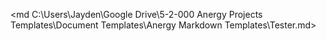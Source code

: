 <!DOCTYPE html>
<html>
<head>
<link href="C:\Users\Jayden\Google Drive\5-2-000 Anergy Projects Templates\Document Templates\Anergy Markdown Templates\Anergy_Standard_Markdown_Template.css" rel="stylesheet">
</head>

<body>

<script src='C:\Users\Jayden\Google Drive\5-2-000 Anergy Projects Templates\Document Templates\Anergy Markdown Templates\HTML Template Header.txt'>
</script>

<script src="C:\Users\Jayden\Google Drive\5-2-000 Anergy Projects Templates\Document Templates\Anergy Markdown Templates\Table of Contents.txt">
</script>

<script onload="htmlTableOfContents()"></script>

</html>

<body>

<md C:\Users\Jayden\Google Drive\5-2-000 Anergy Projects Templates\Document Templates\Anergy Markdown Templates\Tester.md>

</body>
<html>

<script src='C:\Users\Jayden\Google Drive\5-2-000 Anergy Projects Templates\Document Templates\Anergy Markdown Templates\HTML Template Footer.txt'>
</script>
</html>
